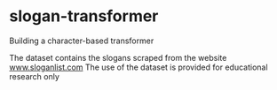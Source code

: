# slogan-transformer
Building a character-based transformer

The dataset contains the slogans scraped from the website www.sloganlist.com
The use of the dataset is provided for educational research only
